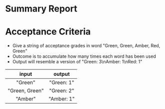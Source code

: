 # Summary Report

# Acceptance Criteria
  - Give a string of acceptance grades in word "Green, Green, Amber, Red, Green"
  - Outcome is to accumulate how many times each word has been used
  - Output will resemble a version of "Green: 3\nAmber: 1\nRed: 1"

|  input         |   output     |
| :--:           |  :--:        |
| "Green"        |     "Green: 1"|
| "Green, Green" |     "Green: 2" |
 |"Amber"        |     "Amber: 1"|